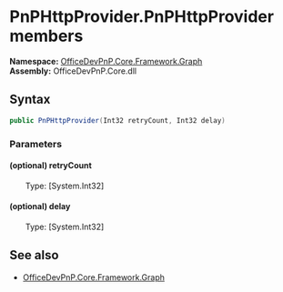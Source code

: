 # PnPHttpProvider.PnPHttpProvider members 
**Namespace:** [OfficeDevPnP.Core.Framework.Graph](OfficeDevPnP.Core.Framework.Graph.md)  
**Assembly:** OfficeDevPnP.Core.dll  
## Syntax
```C#
public PnPHttpProvider(Int32 retryCount, Int32 delay)
```
### Parameters
#### (optional) retryCount
&emsp;&emsp;Type: [System.Int32] 
#### 
#### (optional) delay
&emsp;&emsp;Type: [System.Int32] 
#### 
## See also
- [OfficeDevPnP.Core.Framework.Graph](OfficeDevPnP.Core.Framework.Graph.md)
